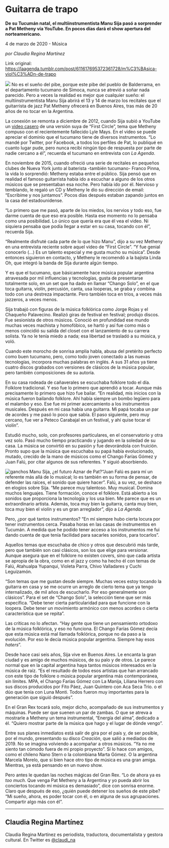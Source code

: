 # Guitarra de trapo

**De su Tucumán natal, el multiinstrumentista Manu Sija pasó a sorprender a Pat Metheny vía YouTube. En pocos días dará el show apertura del norteamericano.**

4 de marzo de 2020 - Música

_por Claudia Regina Martínez_

Link original: https://laagenda.tumblr.com/post/611617695372361728/m%C3%BAsica-viol%C3%ADn-de-trapo

![](https://64.media.tumblr.com/53e205f4a3c7c81d40cddfdbe890cffd/6f46489ca7cea7cc-61/s500x750/24f936d61d3dbe8ddd5fead07ac3bf03a40ca427.jpg)
No es el sueño del pibe, porque este pibe del pueblo de Balderrama, en el departamento tucumano de Simoca, nunca se atrevió a soñar nada parecido. Pero a veces la realidad es mejor que cualquier sueño: el multiinstrumentista Manu Sija abrirá el 13 y 14 de marzo los recitales que el guitarrista de jazz Pat Metheny ofrecerá en Buenos Aires, tras más de 20 años de no tocar en la Argentina.

La conexión se remonta a diciembre de 2012, cuando Sija subió a YouTube un [video casero](https://www.youtube.com/watch?v=ew17cg6pCCI) de una versión suya de “First Circle”, tema que Metheny compuso con el recientemente fallecido Lyle Mays. En el video se puede apreciar el dominio que el tucumano tiene de diversos instrumentos. “Lo mandé por Twitter, por Facebook, a todos los perfiles de Pat, lo publiqué en cuanto lugar pude, pero nunca recibí ningún tipo de respuesta por parte de nadie cercano a él”, recuerda el tucumano en entrevista con *La Agenda*.

En noviembre de 2015, cuando ofreció una serie de recitales en pequeños clubes de Nueva York junto al baterista -también tucumano- Franco Pinna, la vida lo sorprendió: Metheny estaba entre el público. Sija pensó que en realidad el famoso guitarrista había ido a escuchar a alguno de los otros músicos que se presentaban esa noche. Pero había ido por él. Nervioso y temblando, le regaló un CD y Metheny le dio su dirección de email: “Escribíme y nos juntamos”. Pocos días después estaban zapando juntos en la casa del estadounidense.

“Lo primero que me pasó, aparte de los miedos, los nervios y todo eso, fue darme cuenta de que eso era posible. Hasta ese momento no lo pensaba como una posibilidad. Lo único que quería era que él vea el video. Ni siquiera pensaba que podía llegar a estar en su casa, tocando con él”, recuerda Sija.

“Realmente disfruté cada parte de lo que hizo Manu”, dijo a su vez Metheny en una entrevista reciente sobre aquel video de “First Circle”. “Y fue genial conocerlo (…) Es un talento especial y me gusta mucho su música”. Desde entonces siguieron en contacto, y Metheny le recomendó a la bajista Linda Oh, que integró la banda de Sija durante algún tiempo.

Y es que el tucumano, que básicamente hace música popular argentina atravesada por mil influencias y tecnologías, gusta de presentarse totalmente solo, en un set que ha dado en llamar “Chango Solo”, en el que toca guitarra, violín, percusión, canta, usa looperas, se graba y combina todo con una destreza impactante. Pero también toca en tríos, a veces más jazzeros, a veces menos.

Sija trabajó con figuras de la música folklórica como Jorge Rojas y el Chaqueño Palavecino. Realizó giras de festival en festival; produjo discos. Fue sesionista de otros músicos. Conoció en profundidad ese mundo muchas veces machista y homofóbico, se hartó y así fue como más o menos coincidió su salida del closet con el lanzamiento de su carrera solista. Ya no le tenía miedo a nada; esa libertad se trasladó a su música, y voló.

Cuando este morocho de sonrisa amplia habla, abusa del pretérito perfecto como buen tucumano, pero, como todo joven conectado a las nuevas tecnologías, incorpora muchas palabras en inglés. A sus 31 años ya tiene cuatro discos grabados con versiones de clásicos de la música popular, pero también composiciones de su autoría.

En su casa rodeada de cañaverales se escuchaba folklore todo el día. Folklore tradicional. Y eso fue lo primero que aprendió a tocar. Aunque más precisamente lo primero que hizo fue bailar. “En realidad, mis inicios con la música fueron bailando folklore. Ahí había siempre un bombo legüero para el malambo y eso. Ese fue mi primer acercamiento a los instrumentos musicales. Después en mi casa había una guitarra. Mi papá tocaba un par de acordes y me pasó lo poco que sabía. El paso siguiente, pero muy cercano, fue ver a Peteco Carabajal en un festival, y ahí quise tocar el violín”.

Estudió mucho, solo, con profesores particulares, en el conservatorio y otra vez solo. Pasó mucho tiempo practicando y jugando en la soledad de su casa. La música se convirtió en su pasión y fue devorándola con fruición. Pronto supo que la música que escuchaba su papá había evolucionado, mutado, crecido de la mano de músicos como el Chango Farías Gómez y Juan Falú, por citar algunos de sus referentes. Y siguió absorbiendo.

![ganchos](https://64.media.tumblr.com/53e205f4a3c7c81d40cddfdbe890cffd/6f46489ca7cea7cc-61/s500x750/24f936d61d3dbe8ddd5fead07ac3bf03a40ca427.jpg) Manu Sija, ¿el futuro Aznar de Pat?“Juan Falú es para mí un referente más allá de lo musical; lo es también en su forma de pensar, de defender las raíces, el sonido que quiere hacer”. Falú, a su vez, se deshace en elogios sobre Sija. “Me parece muy talentoso. Muy musical. Domina muchos lenguajes. Tiene formación, conoce el folklore. Está abierto a los sonidos que proporciona la tecnología y los usa bien. Me parece que es un extraordinario artista. Además, toca muy bien la guitarra, canta muy bien, toca muy bien el violín y es un gran arreglador”, dijo a *La Agenda*.

Pero, ¿por qué tantos instrumentos? “En mí siempre hubo cierta locura por tener instrumentos cerca. Pasaba horas en las casas de instrumentos en Tucumán. A medida que he podido tener acceso a los instrumentos me fui dando cuenta de que tenía facilidad para sacarles sonidos, para tocarlos”.

Aquellos temas que escuchaba de chico y otros que descubrió más tarde, pero que también son casi clásicos, son los que elige para versionar. Aunque asegura que en el folklore no existen covers, sino que cada artista se apropia de la obra, como en el jazz y como ha hecho él con temas de Falú, Atahualpa Yupanqui, Violeta Parra, Chivo Valladares y Cuchi Leguizamón.

“Son temas que me gustan desde siempre. Muchas veces estoy tocando la guitarra en casa y se me ocurre un arreglo de cierto tema que ya tengo internalizado, de mil años de escucharlo. Por eso generalmente son clásicos”. Para el set de “Chango Solo”, la selección tiene que ser más específica. “Debe tener cierta particularidad para que funcione con la loopera. Debe tener un movimiento armónico con menos acordes o cierta característica que se repita”.

Las críticas no lo afectan. “Hay gente que tiene un pensamiento ortodoxo de la música folklórica, y eso no funciona. El Chango Farías Gómez decía que esta música está mal llamada folklórica, porque no da paso a la evolución. Por eso le decía música popular argentina. Siempre hay esos *haters*”.

Desde hace casi seis años, Sija vive en Buenos Aires. Le encanta la gran ciudad y es amigo de muchos músicos, de su palo y de otros. Le parece normal que en la capital argentina haya tantos músicos interesados en la música de raíz. “Es el resultado de todos esos artistas que han arrancado con este tipo de folklore o música popular argentina más contemporánea, sin límites. MPA, el Chango Farías Gómez con La Manija, Liliana Herrero con sus discos producidos por Fito Páez, Juan Quintero con Aca Seca Trío. o el dúo que tenía con Luna Monti. Todos fueron muy importantes para la generación que siguió después”.

En el Gran Rex tocará solo, mejor dicho, acompañado de sus instrumentos y máquinas. Puede ser que suenen un par de zambas. O que se atreva a mostrarle a Metheny un tema instrumental, “Energía del alma”, dedicado a él. “Quiero mostrar parte de la música que hago y el lugar de dónde vengo”.

Entre sus planes inmediatos está salir de gira por el país y, de ser posible, por el mundo, presentando su disco *Creación*, que salió a mediados de 2019. No se imagina volviendo a acompañar a otros músicos. “Ya no me siento tan cómodo fuera de mi propio proyecto”. Sí lo hace con amigos, como el chileno Nano Stern o la colombiana Marta Gómez. O la argentina Marcela Morelo, que si bien hace otro tipo de música es una gran amiga. Mientras, ya está pensando en un nuevo show.

Pero antes le quedan las noches mágicas del Gran Rex. “Lo de ahora ya es *too much*. Que venga Pat Metheny a la Argentina y yo pueda abrir los conciertos tocando mi música es demasiado”, dice con sonrisa enorme. Claro que después de eso, ¿quién puede detener los sueños de este pibe? “Mi sueño, ahora, es poder tocar con él, o en alguna de sus agrupaciones. Compartir algo más con él”.

  




---

Claudia Regina Martínez
-----------------------

 Claudia Regina Martínez es periodista, traductora, documentalista y gestora cultural. En Twitter es [@claudi\_na](https://twitter.com/claudi_na) 

